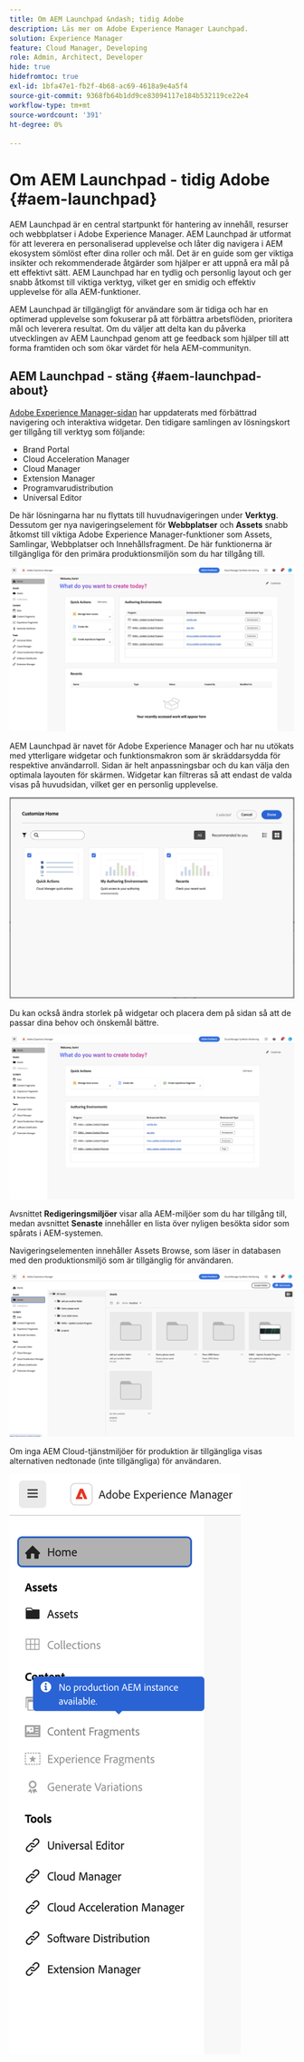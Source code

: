 ```yaml
---
title: Om AEM Launchpad &ndash; tidig Adobe
description: Läs mer om Adobe Experience Manager Launchpad.
solution: Experience Manager
feature: Cloud Manager, Developing
role: Admin, Architect, Developer
hide: true
hidefromtoc: true
exl-id: 1bfa47e1-fb2f-4b68-ac69-4618a9e4a5f4
source-git-commit: 9368fb64b1dd9ce83094117e184b532119ce22e4
workflow-type: tm+mt
source-wordcount: '391'
ht-degree: 0%

---
```


# Om AEM Launchpad - tidig Adobe {#aem-launchpad}

AEM Launchpad är en central startpunkt för hantering av innehåll, resurser och webbplatser i Adobe Experience Manager. AEM Launchpad är utformat för att leverera en personaliserad upplevelse och låter dig navigera i AEM ekosystem sömlöst efter dina roller och mål. Det är en guide som ger viktiga insikter och rekommenderade åtgärder som hjälper er att uppnå era mål på ett effektivt sätt. AEM Launchpad har en tydlig och personlig layout och ger snabb åtkomst till viktiga verktyg, vilket ger en smidig och effektiv upplevelse för alla AEM-funktioner.

AEM Launchpad är tillgängligt för användare som är tidiga och har en optimerad upplevelse som fokuserar på att förbättra arbetsflöden, prioritera mål och leverera resultat. Om du väljer att delta kan du påverka utvecklingen av AEM Launchpad genom att ge feedback som hjälper till att forma framtiden och som ökar värdet för hela AEM-communityn.

## AEM Launchpad - stäng {#aem-launchpad-about}

[Adobe Experience Manager-sidan](https://experience.adobe.com/#/experiencemanager) har uppdaterats med förbättrad navigering och interaktiva widgetar. Den tidigare samlingen av lösningskort ger tillgång till verktyg som följande:

* Brand Portal
* Cloud Acceleration Manager
* Cloud Manager
* Extension Manager
* Programvarudistribution
* Universal Editor

De här lösningarna har nu flyttats till huvudnavigeringen under **Verktyg**. Dessutom ger nya navigeringselement för **Webbplatser** och **Assets** snabb åtkomst till viktiga Adobe Experience Manager-funktioner som Assets, Samlingar, Webbplatser och Innehållsfragment. De här funktionerna är tillgängliga för den primära produktionsmiljön som du har tillgång till.

![AEM Launchpad-miljöer](/help/implementing/cloud-manager/assets/aem-launchpad-author-environments.png)

AEM Launchpad är navet för Adobe Experience Manager och har nu utökats med ytterligare widgetar och funktionsmakron som är skräddarsydda för respektive användarroll. Sidan är helt anpassningsbar och du kan välja den optimala layouten för skärmen. Widgetar kan filtreras så att endast de valda visas på huvudsidan, vilket ger en personlig upplevelse.

![AEM Launchpad anpassat](/help/implementing/cloud-manager/assets/aem-launchpad-custom.png)

Du kan också ändra storlek på widgetar och placera dem på sidan så att de passar dina behov och önskemål bättre.

![AEM Launchpad-widgetar](/help/implementing/cloud-manager/assets/aem-launchpad-widgets.png)

Avsnittet **Redigeringsmiljöer** visar alla AEM-miljöer som du har tillgång till, medan avsnittet **Senaste** innehåller en lista över nyligen besökta sidor som spårats i AEM-systemen.

Navigeringselementen innehåller Assets Browse, som läser in databasen med den produktionsmiljö som är tillgänglig för användaren.

![Navigeringselement för AEM Launchpad](/help/implementing/cloud-manager/assets/aem-launchpad-navigation.png)

Om inga AEM Cloud-tjänstmiljöer för produktion är tillgängliga visas alternativen nedtonade (inte tillgängliga) för användaren.

![AEM Launchpad, inga produktionsmiljöer](/help/implementing/cloud-manager/assets/aem-launchpad-no-prod-environs.png)



